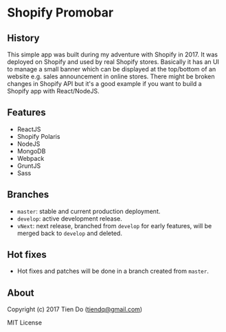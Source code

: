 # Shopify Promobar

## History
This simple app was built during my adventure with Shopify in 2017. It was deployed on Shopify and used by real Shopify stores. Basically it has an UI to manage a small banner which can be displayed at the top/bottom of an website e.g. sales announcement in online stores. There might be broken changes in Shopify API but it's a good example if you want to build a Shopify app with React/NodeJS.

## Features
- ReactJS
- Shopify Polaris
- NodeJS
- MongoDB
- Webpack
- GruntJS
- Sass

## Branches
- `master`: stable and current production deployment.
- `develop`: active development release.
- `vNext`: next release, branched from `develop` for early features, will be merged back to `develop` and deleted.

## Hot fixes
- Hot fixes and patches will be done in a branch created from `master`.

## About
Copyright (c) 2017 Tien Do (tiendq@gmail.com)

MIT License
